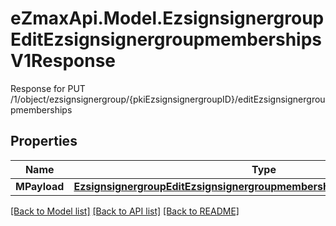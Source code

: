 # eZmaxApi.Model.EzsignsignergroupEditEzsignsignergroupmembershipsV1Response
Response for PUT /1/object/ezsignsignergroup/{pkiEzsignsignergroupID}/editEzsignsignergroupmemberships

## Properties

Name | Type | Description | Notes
------------ | ------------- | ------------- | -------------
**MPayload** | [**EzsignsignergroupEditEzsignsignergroupmembershipsV1ResponseMPayload**](EzsignsignergroupEditEzsignsignergroupmembershipsV1ResponseMPayload.md) |  | 

[[Back to Model list]](../README.md#documentation-for-models) [[Back to API list]](../README.md#documentation-for-api-endpoints) [[Back to README]](../README.md)

